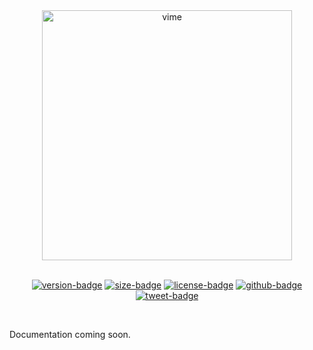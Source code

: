 <div align="center">
  <a href="#">
    <img
      width="400px"
      alt="vime"
      src="https://raw.githubusercontent.com/vime-js/vime/master/static/brand/vime-preview--dark.svg?sanitize=true"
    />
  </a>

  <br />
  <br />

  [![version-badge]][package]
  [![size-badge]][size]
  [![license-badge]][license]
  [![github-badge]][github]
  [![tweet-badge]][tweet]
</div>

<br />

Documentation coming soon.

[package]: https://www.npmjs.com/package/@vime-js/preview
[version-badge]: https://img.shields.io/npm/v/@vime-js/preview?style=flat-square
[size]: https://bundlephobia.com/result?p=@vime-js/preview
[size-badge]: https://img.shields.io/bundlephobia/minzip/@vime-js/preview?label=min%2Bgzip
[license]: https://github.com/vime-js/vime/blob/master/LICENSE
[license-badge]: https://img.shields.io/github/license/vime-js/vime?color=blue&style=flat-square
[tweet]: https://twitter.com/intent/tweet?text=Check%20out%20Vime%20%28https%3A%2F%2Fgithub.com%2Fvime-js%2Fvime%29%2C%20it%20makes%20embedding%20and%20using%20media%20players%20for%20the%20web%20simple.%20It%20supports%20Html5%2C%20YouTube%2C%20Dailymotion%2C%20Vimeo%20and%20more%20to%20come%21
[tweet-badge]: https://img.shields.io/twitter/url?style=social&url=https%3A%2F%2Fgithub.com%2Fvime-js%2Fvime
[github]: https://github.com/vime-js/vime
[github-badge]: https://img.shields.io/github/stars/vime-js/vime?style=social